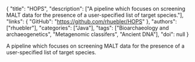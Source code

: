 {
  "title": "HOPS",
  "description": ["A pipeline which focuses on screening MALT data for the presence of a user-specified list of target species."],
  "links": {
    "GitHub": "https://github.com/rhuebler/HOPS"
  },
  "authors": ["rhuebler"],
  "categories": ["Java"],
  "tags": ["Bioarchaeology and archaeogenetics", "Metagenomic classifers", "Ancient DNA"],
  "doi": null
}

<!-- Generated by csv2md.R – do not edit by hand -->

A pipeline which focuses on screening MALT data for the presence of a user-specified list of target species.